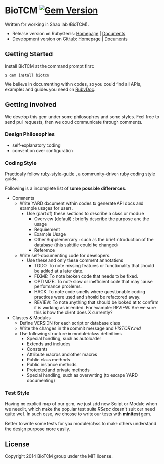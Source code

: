 BioTCM [![Gem Version](https://badge.fury.io/rb/biotcm.png)](http://badge.fury.io/rb/biotcm)
=======

Written for working in Shao lab (BioTCM).

* Release version on RubyGems:
	[Homepage](http://rubygems.org/gems/biotcm) | [Documents](http://rubydoc.info/gems/biotcm/frames)
* Development version on Github:
	[Homepage](http://biotcm.github.io/biotcm) | [Documents](http://biotcm.github.io/biotcm/doc/frames.html)


## Getting Started

Install BioTCM at the command prompt first:

	$ gem install biotcm

We believe in documenting within codes, so you could find all APIs, examples 
and guides you need on [RubyDoc](http://rubydoc.info/gems/biotcm/frames).


## Getting Involved

We develop this gem under some philosophies and some styles. Feel free to 
send pull requests, then we could communicate through comments.

### Design Philosophies

* self-explanatory coding
* convention over configuration

### Coding Style

Practically follow [ruby-style-guide](https://github.com/bbatsov/ruby-style-guide)
, a community-driven ruby coding style guide.

Following is a incomplete list of __some__ __possible__ __differences__.

* Comments
	* Write YARD document within codes to generate API docs and example usages 
	  for users.
		* Use (part of) these sections to describe a class or module
			* Overview (default) : briefly describe the purpose and the usage
			* Requirement
			* Example Usage
			* Other Supplementary : such as the brief introduction of the 
			  database (this subtitle could be changed)
			* Reference
	* Write self-documenting code for developers.			
		* Use these and only these comment annotations
			* TODO: To note missing features or functionality that should be 
			  added at a later date.
			* FIXME: To note broken code that needs to be fixed.
			* OPTIMIZE: To note slow or inefficient code that may cause 
			  performance problems.
			* HACK: To note code smells where questionable coding practices 
			  were used and should be refactored away.
			* REVIEW: To note anything that should be looked at to confirm 
			  it is working as intended. For example: REVIEW: Are we sure this 
			  is how the client does X currently?
* Classes & Modules
	* Define VERSION for each script or database class
	* Write the changes in the commit message and _HISTORY.md_
	* Use following structure in module/class definitions
		* Special handling, such as autoloader
		* Extends and includes
		* Constants
		* Attribute macros and other macros
		* Public class methods
		* Public instance methods
		* Protected and private methods
		* Special handling, such as overwriting (to escape YARD documenting)

### Test Style

Having no explicit map of our gem, we just add new Script or Module when we 
need it, which make the popular test suite _RSepc_ doesn't suit our need 
quite well. In such case, we choose to write our tests with __minitest__ gem.

Better to write some tests for you module/class to make others understand the 
design purpose more easily.


## License

Copyright 2014 BioTCM group under the MIT license.
